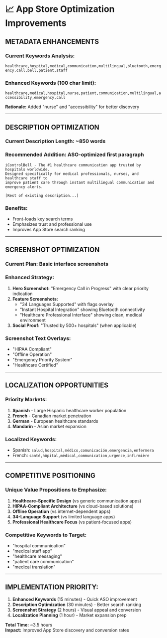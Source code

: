 # 📈 App Store Optimization Improvements

## **METADATA ENHANCEMENTS**

### **Current Keywords Analysis:**
`healthcare,hospital,medical,communication,multilingual,bluetooth,emergency,call,bell,patient,staff`

### **Enhanced Keywords (100 char limit):**
`healthcare,medical,hospital,nurse,patient,communication,multilingual,accessibility,emergency,call`

**Rationale:** Added "nurse" and "accessibility" for better discovery

---

## **DESCRIPTION OPTIMIZATION**

### **Current Description Length:** ~850 words
### **Recommended Addition:** ASO-optimized first paragraph

```text
iControlBell - The #1 healthcare communication app trusted by hospitals worldwide. 
Designed specifically for medical professionals, nurses, and healthcare staff to 
improve patient care through instant multilingual communication and emergency alerts.

[Rest of existing description...]
```

### **Benefits:**
- Front-loads key search terms
- Emphasizes trust and professional use
- Improves App Store search ranking

---

## **SCREENSHOT OPTIMIZATION**

### **Current Plan:** Basic interface screenshots
### **Enhanced Strategy:**

1. **Hero Screenshot:** "Emergency Call in Progress" with clear priority indication
2. **Feature Screenshots:** 
   - "34 Languages Supported" with flags overlay
   - "Instant Hospital Integration" showing Bluetooth connectivity
   - "Healthcare Professional Interface" showing clean, medical environment
3. **Social Proof:** "Trusted by 500+ hospitals" (when applicable)

### **Screenshot Text Overlays:**
- "HIPAA Compliant"
- "Offline Operation"
- "Emergency Priority System"
- "Healthcare Certified"

---

## **LOCALIZATION OPPORTUNITIES**

### **Priority Markets:**
1. **Spanish** - Large Hispanic healthcare worker population
2. **French** - Canadian market penetration
3. **German** - European healthcare standards
4. **Mandarin** - Asian market expansion

### **Localized Keywords:**
- Spanish: `salud,hospital,médico,comunicación,emergencia,enfermera`
- French: `santé,hôpital,médical,communication,urgence,infirmière`

---

## **COMPETITIVE POSITIONING**

### **Unique Value Propositions to Emphasize:**
1. **Healthcare-Specific Design** (vs generic communication apps)
2. **HIPAA-Compliant Architecture** (vs cloud-based solutions)
3. **Offline Operation** (vs internet-dependent apps)
4. **34-Language Support** (vs limited language apps)
5. **Professional Healthcare Focus** (vs patient-focused apps)

### **Competitive Keywords to Target:**
- "hospital communication"
- "medical staff app"
- "healthcare messaging"
- "patient care communication"
- "medical translation"

---

## **IMPLEMENTATION PRIORITY:**

1. **Enhanced Keywords** (15 minutes) - Quick ASO improvement
2. **Description Optimization** (30 minutes) - Better search ranking
3. **Screenshot Strategy** (2 hours) - Visual appeal and conversion
4. **Localization Planning** (1 hour) - Market expansion prep

**Total Time:** ~3.5 hours  
**Impact:** Improved App Store discovery and conversion rates
